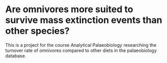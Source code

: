 # Are omnivores more suited to survive mass extinction events than other species?

This is a project for the course Analytical Palaeobiology researching the turnover rate of omnivores compared to other diets in the palaeobiology database.
